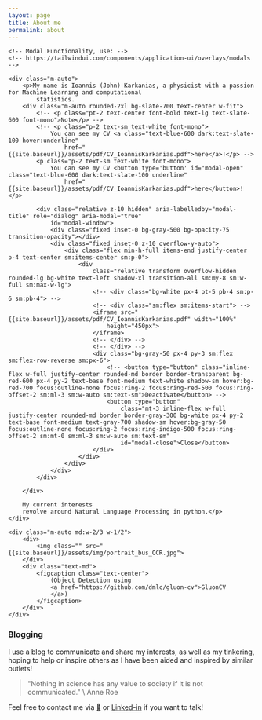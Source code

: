 ```yaml
---
layout: page
title: About me
permalink: about
---
```


<!-- https://stackoverflow.com/questions/40453881/change-of-opacity-using-css-transition-and-vanilla-javascript-works-only-when-fa -->

<div class="md:grid md:grid-cols-2 md:gap-3">

    <!-- Modal Functionality, use: -->
    <!-- https://tailwindui.com/components/application-ui/overlays/modals -->

    <div class="m-auto">
        <p>My name is Ioannis (John) Karkanias, a physicist with a passion for Machine Learning and computational
            statistics.
        <div class="m-auto rounded-2xl bg-slate-700 text-center w-fit">
            <!-- <p class="pt-2 text-center font-bold text-lg text-slate-600 font-mono">Note</p> -->
            <!-- <p class="p-2 text-sm text-white font-mono">
                You can see my CV <a class="text-blue-600 dark:text-slate-100 hover:underline"
                    href="{{site.baseurl}}/assets/pdf/CV_IoannisKarkanias.pdf">here</a>!</p> -->
            <p class="p-2 text-sm text-white font-mono">
                You can see my CV <button type='button' id="modal-open" class="text-blue-600 dark:text-slate-100 underline"
                    href="{{site.baseurl}}/assets/pdf/CV_IoannisKarkanias.pdf">here</button>!</p>

            <div class="relative z-10 hidden" aria-labelledby="modal-title" role="dialog" aria-modal="true"
                id="modal-window">
                <div class="fixed inset-0 bg-gray-500 bg-opacity-75 transition-opacity"></div>
                <div class="fixed inset-0 z-10 overflow-y-auto">
                    <div class="flex min-h-full items-end justify-center p-4 text-center sm:items-center sm:p-0">
                        <div
                            class="relative transform overflow-hidden rounded-lg bg-white text-left shadow-xl transition-all sm:my-8 sm:w-full sm:max-w-lg">
                            <!-- <div class="bg-white px-4 pt-5 pb-4 sm:p-6 sm:pb-4"> -->
                            <!-- <div class="sm:flex sm:items-start"> -->
                            <iframe src="{{site.baseurl}}/assets/pdf/CV_IoannisKarkanias.pdf" width="100%"
                                height="450px">
                            </iframe>
                            <!-- </div> -->
                            <!-- </div> -->
                            <div class="bg-gray-50 px-4 py-3 sm:flex sm:flex-row-reverse sm:px-6">
                                <!-- <button type="button" class="inline-flex w-full justify-center rounded-md border border-transparent bg-red-600 px-4 py-2 text-base font-medium text-white shadow-sm hover:bg-red-700 focus:outline-none focus:ring-2 focus:ring-red-500 focus:ring-offset-2 sm:ml-3 sm:w-auto sm:text-sm">Deactivate</button> -->
                                <button type="button"
                                    class="mt-3 inline-flex w-full justify-center rounded-md border border-gray-300 bg-white px-4 py-2 text-base font-medium text-gray-700 shadow-sm hover:bg-gray-50 focus:outline-none focus:ring-2 focus:ring-indigo-500 focus:ring-offset-2 sm:mt-0 sm:ml-3 sm:w-auto sm:text-sm"
                                    id="modal-close">Close</button>
                            </div>
                        </div>
                    </div>
                </div>
            </div>

        </div>

        My current interests
        revolve around Natural Language Processing in python.</p>
    </div>

    <div class="m-auto md:w-2/3 w-1/2">
        <div>
            <img class="" src="{{site.baseurl}}/assets/img/portrait_bus_OCR.jpg">
        </div>
        <div class="text-md">
            <figcaption class="text-center">
                (Object Detection using
                <a href="https://github.com/dmlc/gluon-cv">GluonCV
                </a>)
            </figcaption>
        </div>
    </div>

</div>

<script>

    var modal = document.getElementById('modal-window');
    var modal_close = document.getElementById('modal-close');
    var modal_open = document.getElementById('modal-open');

    console.log(modal)
    console.log(modal_close)
    console.log(modal_open)

    modal_open.addEventListener("click", function clicked() {

        modal.classList.remove("hidden");
        // console.log('clicked')
    })
    modal_close.addEventListener("click", function clicked() {
        
        modal.classList.add("hidden");
        // console.log('clicked')
    })
    

</script>

<!-- TODO: Education and work summary -->

### Blogging

I use a blog to communicate and share my interests, as well as my tinkering, hoping to help or inspire others as I have
been aided and inspired by similar outlets!

> "Nothing in science has any value to society if it is not communicated." \\
> Anne Roe

Feel free to contact me via [📧](ioannis.karkanias@gmail.com) or
[Linked-in](https://www.linkedin.com/in/ioannis-karkanias-71996a1aa/) if you want to talk!